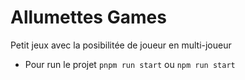 # Allumettes Games

Petit jeux avec la posibilitée de joueur en multi-joueur

- Pour run le projet `pnpm run start` ou `npm run start`